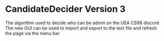 # CandidateDecider Version 3
The algorithm used to decide who can be admin on the UEA CS98 discord
The new GUI can be used to import and export to the text file and refresh the page via the menu bar

